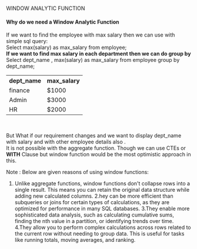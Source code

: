 <h1></h1> WINDOW ANALYTIC FUNCTION </h1>
<h4>Why do we need a Window Analytic Function</h4>

If we want to find the employee with max salary then we can use with simple sql query:<br>
Select max(salary) as max_salary from employee;<br>
<b>If we want to find max salary in each department then we can do group by </b><br>
Select dept_name , max(salary) as max_salary from employee group by dept_name;<br>
<table>
  <tr>
    <th>dept_name</th>
    <th>max_salary</th>
  </tr>
  <tr>
    <td>finance</td>
    <td>$1000</td>
  </tr>
    <tr>
    <td>Admin</td>
    <td>$3000</td>
  </tr>
    <tr>
    <td>HR</td>
    <td>$2000</td>
  </tr>
</table><BR>

But What if our requirement changes and we want to display dept_name with salary and with other employee details also .<br>
It is not possible with the aggregate function. Though we can use CTEs or <B>WITH</B> Clause but window function would be the most optimistic approach in this.

Note : Below are given reasons of using window functions:  
1. Unlike aggregate functions, window functions don't collapse rows into a single result. This means you can retain the original data structure while adding new calculated columns.
2.hey can be more efficient than subqueries or joins for certain types of calculations, as they are optimized for performance in many SQL databases.
3.They enable more sophisticated data analysis, such as calculating cumulative sums, finding the nth value in a partition, or identifying trends over time.
4.They allow you to perform complex calculations across rows related to the current row without needing to group data. This is useful for tasks like running totals, moving averages, and ranking.



